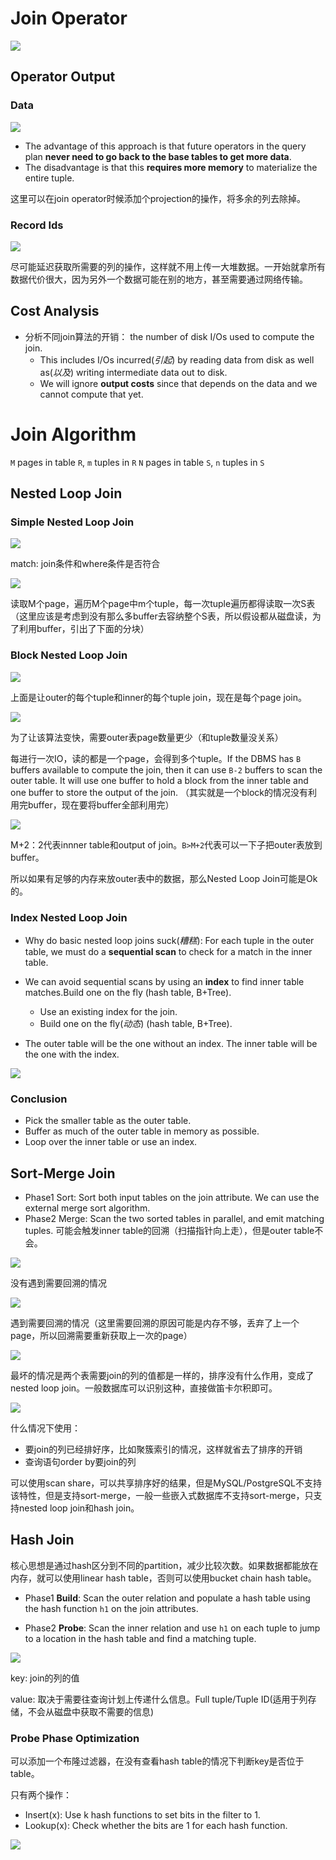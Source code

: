 # Join Operator

![](CMU445-11-Joins-Algorithms/11-joins_4.JPG)

## Operator Output

### Data

![](CMU445-11-Joins-Algorithms/20220615072947.png)

- The advantage of this approach is that future operators in the query plan **never need to go back to the base tables to get more data**. 
- The disadvantage is that this **requires more memory** to materialize the entire tuple.

这里可以在join operator时候添加个projection的操作，将多余的列去除掉。

### Record Ids

![](CMU445-11-Joins-Algorithms/20220615074220.png)

尽可能延迟获取所需要的列的操作，这样就不用上传一大堆数据。一开始就拿所有数据代价很大，因为另外一个数据可能在别的地方，甚至需要通过网络传输。

## Cost Analysis

- 分析不同join算法的开销： the number of disk I/Os used to compute the join. 
  - This includes I/Os incurred(*引起*) by reading data from disk as well as(*以及*) writing intermediate data out to disk.
  - We will ignore **output costs** since that depends on  the data and we cannot compute that yet.

# Join Algorithm

`M` pages in table `R`, `m` tuples in `R`
`N` pages in table `S`, `n` tuples in `S`

## Nested Loop Join

### Simple Nested Loop Join

![](CMU445-11-Joins-Algorithms/11-joins_15.JPG)

match: join条件和where条件是否符合

![](CMU445-11-Joins-Algorithms/20220615090143.png)

读取M个page，遍历M个page中m个tuple，每一次tuple遍历都得读取一次S表（这里应该是考虑到没有那么多buffer去容纳整个S表，所以假设都从磁盘读，为了利用buffer，引出了下面的分块）

### Block Nested Loop Join

![](CMU445-11-Joins-Algorithms/11-joins_18.JPG)

上面是让outer的每个tuple和inner的每个tuple join，现在是每个page join。

![](CMU445-11-Joins-Algorithms/20220616073108.png)

为了让该算法变快，需要outer表page数量更少（和tuple数量没关系）

每进行一次IO，读的都是一个page，会得到多个tuple。If the DBMS has `B` buffers available to compute the join, then it can use `B-2` buffers to scan the outer table. It will use one buffer to hold a block from the inner table and one buffer to store the output of the join. （其实就是一个block的情况没有利用完buffer，现在要将buffer全部利用完）

![](CMU445-11-Joins-Algorithms/20220616075109.png)

M+2：2代表innner table和output of join。`B>M+2`代表可以一下子把outer表放到buffer。

所以如果有足够的内存来放outer表中的数据，那么Nested Loop Join可能是Ok的。

### Index Nested Loop Join

- Why do basic nested loop joins suck(*糟糕*): For each tuple in the outer table, we must do a **sequential  scan** to check for a match in the inner table.
- We can avoid sequential scans by using an **index** to  find inner table matches.Build one on the fly (hash table, B+Tree).
  - Use an existing index for the join.
  - Build one on the fly(*动态*) (hash table, B+Tree).

- The outer table will be the one without an index. The inner table will be the one with the index.

![](CMU445-11-Joins-Algorithms/20220616080448.png)

### Conclusion

- Pick the smaller table as the outer table.
- Buffer as much of the outer table in memory as possible.
- Loop over the inner table or use an index.

## Sort-Merge Join

- Phase1 Sort: Sort both input tables on the join attribute. We can use the external merge sort algorithm.
- Phase2 Merge: Scan the two sorted tables in parallel, and emit matching tuples. 可能会触发inner table的回溯（扫描指针向上走），但是outer table不会。

![](CMU445-11-Joins-Algorithms/11-joins_30.JPG)

没有遇到需要回溯的情况

![](CMU445-11-Joins-Algorithms/20220617073301.png)

遇到需要回溯的情况（这里需要回溯的原因可能是内存不够，丢弃了上一个page，所以回溯需要重新获取上一次的page）

![](CMU445-11-Joins-Algorithms/20220617073527.png)

最坏的情况是两个表需要join的列的值都是一样的，排序没有什么作用，变成了nested loop join。一般数据库可以识别这种，直接做笛卡尔积即可。

![](CMU445-11-Joins-Algorithms/20220617074300.png)

什么情况下使用：

- 要join的列已经排好序，比如聚簇索引的情况，这样就省去了排序的开销
- 查询语句order by要join的列

可以使用scan share，可以共享排序好的结果，但是MySQL/PostgreSQL不支持该特性，但是支持sort-merge，一般一些嵌入式数据库不支持sort-merge，只支持nested loop join和hash join。

## Hash Join

核心思想是通过hash区分到不同的partition，减少比较次数。如果数据都能放在内存，就可以使用linear hash table，否则可以使用bucket chain hash table。

- Phase1 **Build**: Scan the outer relation and populate a hash table using  the hash function `h1` on the join attributes.

- Phase2 **Probe**: Scan the inner relation and use `h1` on each tuple to jump  to a location in the hash table and find a matching tuple.

![](CMU445-11-Joins-Algorithms/11-joins_59.JPG)

key: join的列的值

value: 取决于需要往查询计划上传递什么信息。Full tuple/Tuple ID(适用于列存储，不会从磁盘中获取不需要的信息)

### Probe Phase Optimization

可以添加一个布隆过滤器，在没有查看hash table的情况下判断key是否位于table。

只有两个操作：

- Insert(x): Use k hash functions to set bits in the filter to 1.
- Lookup(x): Check whether the bits are 1 for each hash function.

![](CMU445-11-Joins-Algorithms/20220617083311.png)